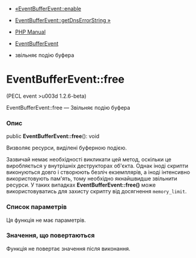 - [«EventBufferEvent::enable](eventbufferevent.enable.md)
- [EventBufferEvent::getDnsErrorString
»](eventbufferevent.getdnserrorstring.md)

- [PHP Manual](index.md)
- [EventBufferEvent](class.eventbufferevent.md)
- звільняє подію буфера

# EventBufferEvent::free

(PECL event \>u003d 1.2.6-beta)

EventBufferEvent::free — Звільняє подію буфера

### Опис

public **EventBufferEvent::free**(): void

Визволяє ресурси, виділені буферною подією.

Зазвичай немає необхідності викликати цей метод, оскільки це
виробляється у внутрішніх деструкторах об'єкта. Однак іноді скрипти
виконуються довго і створюють безліч екземплярів, а іноді інтенсивно
використовують пам'ять, тому необхідно якнайшвидше звільнити
ресурси. У таких випадках **EventBufferEvent::free()** може
використовуватись для захисту скрипту від досягнення `memory_limit`.

### Список параметрів

Ця функція не має параметрів.

### Значення, що повертаються

Функція не повертає значення після виконання.
